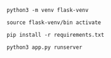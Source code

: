     python3 -m venv flask-venv
  
    source flask-venv/bin activate
  
    pip install -r requirements.txt
  
    python3 app.py runserver
